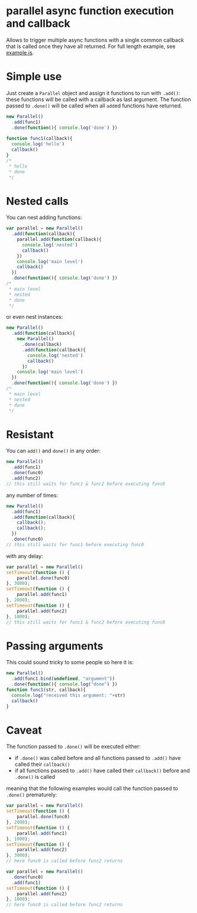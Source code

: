 parallel async function execution and callback
========
Allows to trigger multiple async functions with a single common callback that is called once they have all returned. For full length example, see [example.js](https://github.com/Sheraff/parallel/blob/master/example.js).


# Simple use
Just create a `Parallel` object and assign it functions to run with `.add()`: these functions will be called with a callback as last argument. The function passed to `.done()` will be called when all `add`ed functions have returned.
```javascript
new Parallel()
  .add(func1)
  .done(function(){ console.log('done') })
  
function func1(callback){
  console.log('hello')
  callback()
}
/*
 * hello
 * done
 */
```

# Nested calls
You can nest adding functions:
```javascript
var parallel = new Parallel()
  .add(function(callback){
    parallel.add(function(callback){
      console.log('nested')
      callback()
    })
    console.log('main level')
    callback()
  })
  .done(function(){ console.log('done') })
/*
 * main level
 * nested
 * done
 */
```
or even nest instances:
```javascript
new Parallel()
  .add(function(callback){
    new Parallel()
      .done(callback)
      .add(function(callback){
        console.log('nested')
        callback()
      })
    console.log('main level')
  })
  .done(function(){ console.log('done') })
/*
 * main level
 * nested
 * done
 */
```

# Resistant
You can `add()` and `done()` in any order:
```javascript
new Parallel()
  .add(func1)
  .done(func0)
  .add(func2)
// this still waits for func1 & func2 before executing func0
```
any number of times:
```javascript
new Parallel()
  .add(func1)
  .add(function(callback){
    callback();
    callback();
  })
  .done(func0)
// this still waits for func1 before executing func0
```
with any delay:
```javascript
var parallel = new Parallel()
setTimeout(function () {
	parallel.done(func0)
}, 3000);
setTimeout(function () {
	parallel.add(func1)
}, 2000);
setTimeout(function () {
	parallel.add(func2)
}, 1000);
// this still waits for func1 & func2 before executing func0
```

# Passing arguments
This could sound tricky to some people so here it is:
```javascript
new Parallel()
  .add(func1.bind(undefined, "argument"))
  .done(function(){ console.log("done") })
function func1(str, callback){
  console.log("received this argument: "+str)
  callback()
}
```

# Caveat
The function passed to `.done()` will be executed either:
 - if `.done()` was called before and all functions passed to `.add()` have called their `callback()`
 - if all functions passed to `.add()` have called their `callback()` before and `.done()` is called
 
meaning that the following examples would call the function passed to `.done()` prematurely:
```javascript
var parallel = new Parallel()
setTimeout(function () {
	parallel.done(func0)
}, 2000);
setTimeout(function () {
	parallel.add(func1)
}, 1000);
setTimeout(function () {
	parallel.add(func2)
}, 3000);
// here func0 is called before func2 returns
```
```javascript
var parallel = new Parallel()
  .done(func0)
  .add(func1)
setTimeout(function () {
	parallel.add(func2)
}, 1000);
// here func0 is called before func2 returns
```
